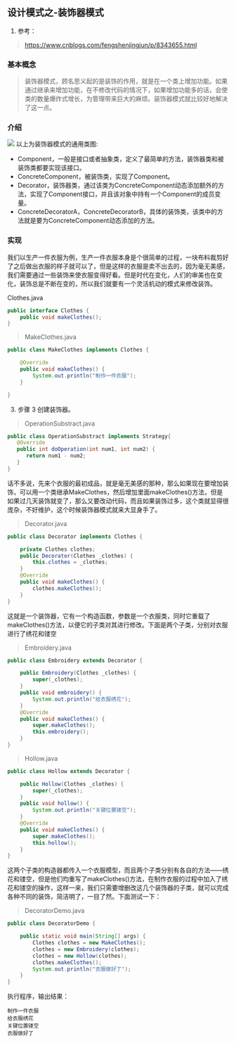 ## 设计模式之-装饰器模式
1. 参考：
  > https://www.cnblogs.com/fengshenjingjun/p/8343655.html

### 基本概念
>  装饰器模式，顾名思义起的是装饰的作用，就是在一个类上增加功能。如果通过继承来增加功能，在不修改代码的情况下，如果增加功能多的话，会使类的数量爆炸式增长，为管理带来巨大的麻烦。装饰器模式就比较好地解决了这一点。
### 介绍
![](https://images2017.cnblogs.com/blog/1135396/201801/1135396-20180124204735272-1217322470.png)
以上为装饰器模式的通用类图:
* Component，一般是接口或者抽象类，定义了最简单的方法，装饰器类和被装饰类都要实现该接口。
* ConcreteComponent，被装饰类，实现了Component。
* Decorator，装饰器类，通过该类为ConcreteComponent动态添加额外的方法，实现了Component接口，并且该对象中持有一个Component的成员变量。
* ConcreteDecoratorA，ConcreteDecoratorB，具体的装饰类，该类中的方法就是要为ConcreteComponent动态添加的方法。

### 实现
我们以生产一件衣服为例，生产一件衣服本身是个很简单的过程，一块布料裁剪好了之后做出衣服的样子就可以了，但是这样的衣服是卖不出去的，因为毫无美感，我们需要通过一些装饰来使衣服变得好看。但是时代在变化，人们的审美也在变化，装饰总是不断在变的，所以我们就要有一个灵活机动的模式来修改装饰。

Clothes.java
```java
public interface Clothes {
    public void makeClothes();
}
```

> MakeClothes.java
```java
public class MakeClothes implements Clothes {

    @Override
    public void makeClothes() {
        System.out.println("制作一件衣服");
    }

}
```
3. 步骤 3
创建装饰器。
> OperationSubstract.java
```java
public class OperationSubstract implements Strategy{
   @Override
   public int doOperation(int num1, int num2) {
      return num1 - num2;
   }
}
```
话不多说，先来个衣服的最初成品，就是毫无美感的那种，那么如果现在要增加装饰，可以用一个类继承MakeClothes，然后增加里面makeClothes()方法，但是如果过几天装饰就变了，那么又要改动代码，而且如果装饰过多，这个类就显得很庞杂，不好维护，这个时候装饰器模式就来大显身手了。
> Decorator.java
```java
public class Decorator implements Clothes {

    private Clothes clothes;
    public Decorator(Clothes _clothes) {
        this.clothes = _clothes;
    }
    @Override
    public void makeClothes() {
        clothes.makeClothes();
    }
}
```
这就是一个装饰器，它有一个构造函数，参数是一个衣服类，同时它重载了makeClothes()方法，以便它的子类对其进行修改。下面是两个子类，分别对衣服进行了绣花和镂空

> Embroidery.java
```java
public class Embroidery extends Decorator {

    public Embroidery(Clothes _clothes) {
        super(_clothes);
    }
    public void embroidery() {
        System.out.println("给衣服绣花");
    }
    @Override
    public void makeClothes() {
        super.makeClothes();
        this.embroidery();
    }
}
```
> Hollow.java
```java
public class Hollow extends Decorator {

    public Hollow(Clothes _clothes) {
        super(_clothes);
    }
    public void hollow() {
        System.out.println("关键位置镂空");
    }
    @Override
    public void makeClothes() {
        super.makeClothes();
        this.hollow();
    }
}
```
这两个子类的构造器都传入一个衣服模型，而且两个子类分别有各自的方法——绣花和镂空，但是他们均重写了makeClothes()方法，在制作衣服的过程中加入了绣花和镂空的操作，这样一来，我们只需要增删改这几个装饰器的子类，就可以完成各种不同的装饰，简洁明了，一目了然。下面测试一下：
> DecoratorDemo.java
```java
public class DecoratorDemo {

    public static void main(String[] args) {
        Clothes clothes = new MakeClothes();
        clothes = new Embroidery(clothes);
        clothes = new Hollow(clothes);
        clothes.makeClothes();
        System.out.println("衣服做好了");
    }
}
```
执行程序，输出结果：
```
制作一件衣服
给衣服绣花
关键位置镂空
衣服做好了
```